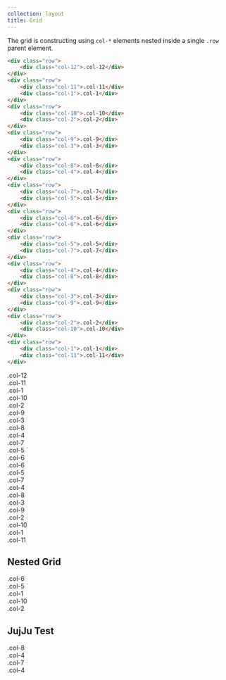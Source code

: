 ```yaml
---
collection: layout
title: Grid
---
```


The grid is constructing using `col-*` elements nested inside a single `.row` parent element.

```html
<div class="row">
    <div class="col-12">.col-12</div>
</div>
<div class="row">
    <div class="col-11">.col-11</div>
    <div class="col-1">.col-1</div>
</div>
<div class="row">
    <div class="col-10">.col-10</div>
    <div class="col-2">.col-2</div>
</div>
<div class="row">
    <div class="col-9">.col-9</div>
    <div class="col-3">.col-3</div>
</div>
<div class="row">
    <div class="col-8">.col-8</div>
    <div class="col-4">.col-4</div>
</div>
<div class="row">
    <div class="col-7">.col-7</div>
    <div class="col-5">.col-5</div>
</div>
<div class="row">
    <div class="col-6">.col-6</div>
    <div class="col-6">.col-6</div>
</div>
<div class="row">
    <div class="col-5">.col-5</div>
    <div class="col-7">.col-7</div>
</div>
<div class="row">
    <div class="col-4">.col-4</div>
    <div class="col-8">.col-8</div>
</div>
<div class="row">
    <div class="col-3">.col-3</div>
    <div class="col-9">.col-9</div>
</div>
<div class="row">
    <div class="col-2">.col-2</div>
    <div class="col-10">.col-10</div>
</div>
<div class="row">
    <div class="col-1">.col-1</div>
    <div class="col-11">.col-11</div>
</div>
```

<div class="grid_outline">
    <div class="row">
        <div class="col-12">
            <span>.col-12</span>
        </div>
    </div>
    <div class="row">
        <div class="col-11">
            <span>.col-11</span>
        </div>
        <div class="col-1">
            <span>.col-1</span>
        </div>
    </div>
    <div class="row">
        <div class="col-10">
            <span>.col-10</span>
        </div>
        <div class="col-2">
            <span>.col-2</span>
        </div>
    </div>
    <div class="row">
        <div class="col-9">
            <span>.col-9</span>
        </div>
        <div class="col-3">
            <span>.col-3</span>
        </div>
    </div>
    <div class="row">
        <div class="col-8">
            <span>.col-8</span>
        </div>
        <div class="col-4">
            <span>.col-4</span>
        </div>
    </div>
    <div class="row">
        <div class="col-7">
            <span>.col-7</span>
        </div>
        <div class="col-5">
            <span>.col-5</span>
        </div>
    </div>
    <div class="row">
        <div class="col-6">
            <span>.col-6</span>
        </div>
        <div class="col-6">
            <span>.col-6</span>
        </div>
    </div>
    <div class="row">
        <div class="col-5">
            <span>.col-5</span>
        </div>
        <div class="col-7">
            <span>.col-7</span>
        </div>
    </div>
    <div class="row">
        <div class="col-4">
            <span>.col-4</span>
        </div>
        <div class="col-8">
            <span>.col-8</span>
        </div>
    </div>
    <div class="row">
        <div class="col-3">
            <span>.col-3</span>
        </div>
        <div class="col-9">
            <span>.col-9</span>
        </div>
    </div>
    <div class="row">
        <div class="col-2">
            <span>.col-2</span>
        </div>
        <div class="col-10">
            <span>.col-10</span>
        </div>
    </div>
    <div class="row">
        <div class="col-1">
            <span>.col-1</span>
        </div>
        <div class="col-11">
            <span>.col-11</span>
        </div>
    </div>
</div>

## Nested Grid


<div class="grid_outline">
    <div class="row">
        <div class="col-11">
            <div class="col-6">.col-6</div>
            <div class="col-5">.col-5</div>
        </div>
        <div class="col-1">.col-1</div>
    </div>
    <div class="row">
        <div class="col-10">.col-10</div>
        <div class="col-2">.col-2</div>
    </div>
</div>

## JujJu Test


<div class="grid_outline">
    <div class="row">
      <div class="col-8">.col-8</div>
      <div class="col-4">.col-4</div>
    </div>
    <div class="row">
      <div class="col-7">.col-7</div>
      <div class="col-4 prefix-1">.col-4</div>
    </div>
</div>
